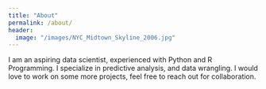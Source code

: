 ```yaml
---
title: "About"
permalink: /about/
header:
  image: "/images/NYC_Midtown_Skyline_2006.jpg"
---
```


I am an aspiring data scientist, experienced with Python and R Programming. I specialize in predictive analysis, and data wrangling. I would love to work on some more projects, feel free to reach out for collaboration.
